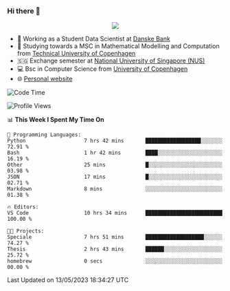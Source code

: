 ### Hi there 👋

<p align="center">
  <img src="https://media4.giphy.com/media/3ohzdKy5Z8TChSDuiA/giphy.gif?cid=ecf05e47r69cojk56gup9q8mep9liy48s94dn2uxsfh6fv39&rid=giphy.gif&ct=g" />
</p>

* 🏦 Working as a Student Data Scientist at [Danske Bank](https://danskebank.dk)
* 🧮 Studying towards a MSC in Mathematical Modelling and Computation from [Technical University of Copenhagen](https://www.dtu.dk)
* 🇸🇬 Exchange semester at [National University of Singapore (NUS)](https://www.nus.edu.sg)
* 💻 Bsc in Computer Science from [University of Copenhagen](https://www.ku.dk/english/)
* 🌐 [Personal website](https://fiskehandleren.github.io/carl-website/) 

<!--START_SECTION:waka-->
![Code Time](http://img.shields.io/badge/Code%20Time-285%20hrs%2050%20mins-blue)

![Profile Views](http://img.shields.io/badge/Profile%20Views-0-blue)

📊 **This Week I Spent My Time On** 

```text
💬 Programming Languages: 
Python                   7 hrs 42 mins       ██████████████████░░░░░░░   72.91 % 
Bash                     1 hr 42 mins        ████░░░░░░░░░░░░░░░░░░░░░   16.19 % 
Other                    25 mins             █░░░░░░░░░░░░░░░░░░░░░░░░   03.98 % 
JSON                     17 mins             █░░░░░░░░░░░░░░░░░░░░░░░░   02.71 % 
Markdown                 8 mins              ░░░░░░░░░░░░░░░░░░░░░░░░░   01.38 % 

🔥 Editors: 
VS Code                  10 hrs 34 mins      █████████████████████████   100.00 % 

🐱‍💻 Projects: 
Speciale                 7 hrs 51 mins       ███████████████████░░░░░░   74.27 % 
Thesis                   2 hrs 43 mins       ██████░░░░░░░░░░░░░░░░░░░   25.72 % 
homebrew                 0 secs              ░░░░░░░░░░░░░░░░░░░░░░░░░   00.00 % 
```


 Last Updated on 13/05/2023 18:34:27 UTC
<!--END_SECTION:waka-->
